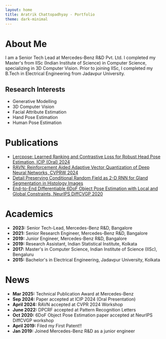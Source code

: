 ```yaml
---
layout: home
title: Aratrik Chattopadhyay - Portfolio
theme: dark-minimal
---
```


# About Me
I am a Senior Tech Lead at Mercedes-Benz R&D Pvt. Ltd. I completed my Master's from IISc (Indian Institute of Science)
in Computer Science, specializing in 3D Computer Vision. Prior to joining IISc, I completed my B.Tech in Electrical Engineering from Jadavpur University.

## Research Interests
- Generative Modelling
- 3D Computer Vision
- Facial Attribute Estimation
- Hand Pose Estimation
- Human Pose Estimation

# Publications
- [Lercpose: Learned Ranking and Contrastive Loss for Robust Head Pose Estimation, ICIP (Oral) 2024](https://ieeexplore.ieee.org/abstract/document/10647301)
- [RAVN: Reinforcement Aided Adaptive Vector Quantization of Deep Neural Networks, CVPRW 2024](https://openaccess.thecvf.com/content/CVPR2024W/EVW/papers/Jha_RAVN_Reinforcement_Aided_Adaptive_Vector_Quantization_of_Deep_Neural_Networks_CVPRW_2024_paper.pdf)
- [Detail Preserving Conditional Random Field as 2-D RNN for Gland Segmentation in Histology Images](https://www.sciencedirect.com/science/article/abs/pii/S0167865522001532)
- [End-to-End Differentiable 6DoF Object Pose Estimation with Local and Global Constraints, NeurIPS DiffCVGP 2020](https://arxiv.org/pdf/2011.11078)

# Academics
- **2023:** Senior Tech-Lead, Mercedes-Benz R&D, Bangalore
- **2021:** Senior Research Engineer, Mercedes-Benz R&D, Bangalore
- **2019:** Junior Engineer, Mercedes-Benz R&D, Bangalore
- **2019:** Research Assistant, Indian Statistical Institute, Kolkata
- **2017:** Master's in Computer Science, Indian Institute of Science (IISc), Bengaluru
- **2015:** Bachelor's in Electrical Engineering, Jadavpur University, Kolkata

# News
- **Mar 2025:** Technical Publication Award at Mercedes-Benz 
- **Sep 2024:** Paper accepted at ICIP 2024 (Oral Presentation)
- **April 2024:** RAVN accepted at CVPR 2024 Workshop
- **June 2022:** DPCRF accepted at Pattern Recognition Letters
- **Oct 2020:** 6DoF Object Pose Estimation paper accepted at NeurIPS DiffCVGP workshop
- **April 2019:** Filed my First Patent!!
- **Jan 2019:** Joined Mercedes-Benz R&D as a junior engineer
